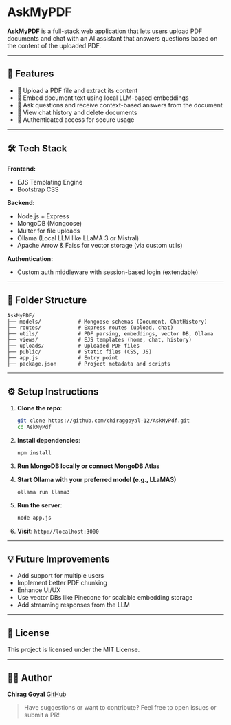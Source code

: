 # AskMyPDF

**AskMyPDF** is a full-stack web application that lets users upload PDF documents and chat with an AI assistant that answers questions based on the content of the uploaded PDF.

---

## 🚀 Features

* 📄 Upload a PDF file and extract its content
* 🧠 Embed document text using local LLM-based embeddings
* 💬 Ask questions and receive context-based answers from the document
* 🧾 View chat history and delete documents
* 🔐 Authenticated access for secure usage

---

## 🛠️ Tech Stack

**Frontend:**

* EJS Templating Engine
* Bootstrap CSS

**Backend:**

* Node.js + Express
* MongoDB (Mongoose)
* Multer for file uploads
* Ollama (Local LLM like LLaMA 3 or Mistral)
* Apache Arrow & Faiss for vector storage (via custom utils)

**Authentication:**

* Custom auth middleware with session-based login (extendable)

---

## 📂 Folder Structure

```
AskMyPDF/
├── models/            # Mongoose schemas (Document, ChatHistory)
├── routes/            # Express routes (upload, chat)
├── utils/             # PDF parsing, embeddings, vector DB, Ollama
├── views/             # EJS templates (home, chat, history)
├── uploads/           # Uploaded PDF files
├── public/            # Static files (CSS, JS)
├── app.js             # Entry point
├── package.json       # Project metadata and scripts
```

---

## ⚙️ Setup Instructions

1. **Clone the repo**:

   ```bash
   git clone https://github.com/chiraggoyal-12/AskMyPdf.git
   cd AskMyPdf
   ```

2. **Install dependencies**:

   ```bash
   npm install
   ```

3. **Run MongoDB locally or connect MongoDB Atlas**

4. **Start Ollama with your preferred model (e.g., LLaMA3)**

   ```bash
   ollama run llama3
   ```

5. **Run the server**:

   ```bash
   node app.js
   ```

6. **Visit**: `http://localhost:3000`

---

## 💡 Future Improvements

* Add support for multiple users
* Implement better PDF chunking
* Enhance UI/UX
* Use vector DBs like Pinecone for scalable embedding storage
* Add streaming responses from the LLM

---

## 📜 License

This project is licensed under the MIT License.

---

## 🙋‍♂️ Author

**Chirag Goyal**
[GitHub](https://github.com/chiraggoyal-12)

> Have suggestions or want to contribute? Feel free to open issues or submit a PR!
